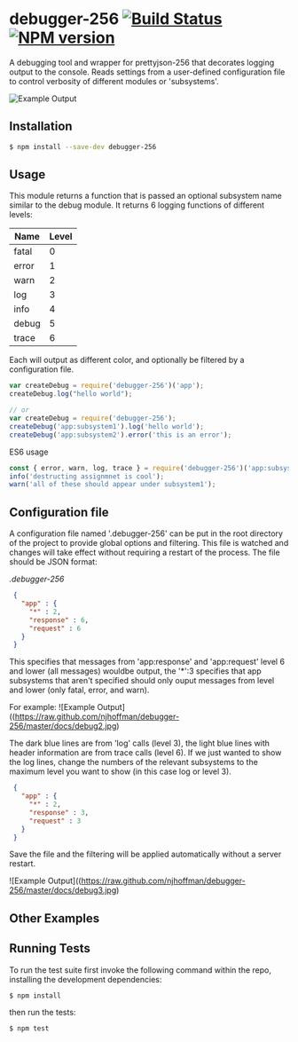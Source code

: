 # debugger-256 [![Build Status](https://secure.travis-ci.org/njhoffman/debugger-256.png)](http://travis-ci.org/njhoffman/debugger-256) [![NPM version](https://badge.fury.io/js/debugger-256.png)](http://badge.fury.io/js/debugger-256)

A debugging tool and wrapper for prettyjson-256 that decorates logging output to the console.
Reads settings from a user-defined configuration file to control verbosity of different modules or 'subsystems'.

![Example Output](https://raw.github.com/njhoffman/debugger-256/master/docs/debug1.jpg)

## Installation

```bash
$ npm install --save-dev debugger-256
```

## Usage

This module returns a function that is passed an optional subsystem name similar to the debug module.
It returns 6 logging functions of different levels:


  Name | Level
  --- | ---
  fatal | 0
  error | 1
  warn | 2
  log | 3
  info | 4
  debug | 5
  trace | 6

Each will output as different color, and optionally be filtered by a configuration file.

```javascript
var createDebug = require('debugger-256')('app');
createDebug.log("hello world");

// or
var createDebug = require('debugger-256');
createDebug('app:subsystem1').log('hello world');
createDebug('app:subsystem2').error('this is an error');
```
ES6 usage

```javascript
const { error, warn, log, trace } = require('debugger-256')('app:subsystem1');
info('destructing assignmnet is cool');
warn('all of these should appear under subsystem1');

```

## Configuration file

A configuration file named '.debugger-256' can be put in the root directory of the project to provide global options and filtering.  This file is watched and changes will take effect without requiring a restart of the process.  The file should be JSON format:

*.debugger-256*
```json
 {
   "app" : {
     "*" : 2,
     "response" : 6,
     "request" : 6
   }
 }
```
This specifies that messages from 'app:response' and 'app:request' level 6 and lower (all messages) wouldbe output, the '\*':3 specifies that app subsystems that aren't specified should only ouput messages from level and lower (only fatal, error, and warn).  

For example:
![Example Output]((https://raw.github.com/njhoffman/debugger-256/master/docs/debug2.jpg)

The dark blue lines are from 'log' calls (level 3), the light blue lines with header information are from trace calls (level 6). If we just wanted to show the log lines, change the numbers of the relevant subsystems to the maximum level you want to show (in this case log or level 3).

```json
 {
   "app" : {
     "*" : 2,
     "response" : 3,
     "request" : 3
   }
 }
```

Save the file and the filtering will be applied automatically without a server restart.

![Example Output]((https://raw.github.com/njhoffman/debugger-256/master/docs/debug3.jpg)

## Other Examples

## Running Tests

To run the test suite first invoke the following command within the repo,
installing the development dependencies:

```bash
$ npm install
```

then run the tests:

```bash
$ npm test
```

